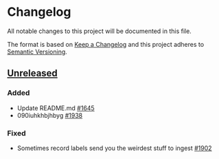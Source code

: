 # Changelog

All notable changes to this project will be documented in this file.

The format is based on [Keep a Changelog][keepachangelog-1]
and this project adheres to [Semantic Versioning][semver-1].

[keepachangelog-1]: http://keepachangelog.com/

[semver-1]: http://semver.org/

[github-1]: https://github.com/atomisthqa/handlers/tree/HEAD

## [Unreleased][github-1]

### Added

-   Update README.md [#1645][github-2]
-   090iuhkhbjhbyg [#1938][github-3]

[github-2]: https://github.com/atomisthqa/handlers/issues/1645

[github-3]: https://github.com/atomisthqa/handlers/issues/1938

### Fixed

-   Sometimes record labels send you the weirdest stuff to ingest [#1902][github-4]

[github-4]: https://github.com/atomisthqa/handlers/issues/1902
